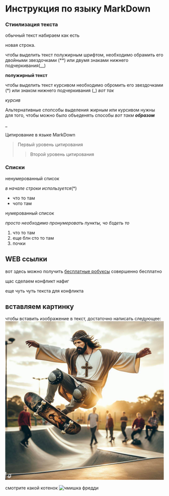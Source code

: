 # Инструкция по языку MarkDown
### Стиилизация текста
обычный текст набираем как есть

новая строка.

чтобы выделить текст полужирным шрифтом, необходимо обрамить его двойными звездочками (**) или двумя знаками нижнего подчеркивания(__)

**полужирный текст**

чтобы выделить текст курсивом необходимо обромить его звездочками (*)
или знаком нижнего подчеркивания
(_) _вот так_

*курсив*

Альтернативные спопсобы выделения жирным или курсивом нужны для того, чтобы можно было объеденять способы _вот такм **образом**_

_

Цитирование в языке MarkDown
>Первый уровень цитирования 
>>Второй уровень цитирования

### Списки

ненумерованный список

*в начале строки используется*(*) 

* что то там
* чото там

нумерованный список 

*просто необходимо пронумеровать пункты, чо бздеть то*

1. что то там
1. еще блн сто то там
5. почки

## WEB ссылки
вот здесь можно получить [бесплатные робуксы](https://www.youtube.com/watch?v=itJ_DJVKAW0 "это не рик рол, честно") совершенно бесплатно

щас сделаем конфликт нафиг

еще чуть чуть текста для конфликта


## вставляем картинку

чтобы вставить изображение в текст, достаточно написать следующее: 
![это иссус на скейте](jesus.png)

смотрите какой котенок ![чмишка фредди](https://i.pinimg.com/736x/35/f4/ac/35f4acbed1c1eed7cb724fd36c760787.jpg)


